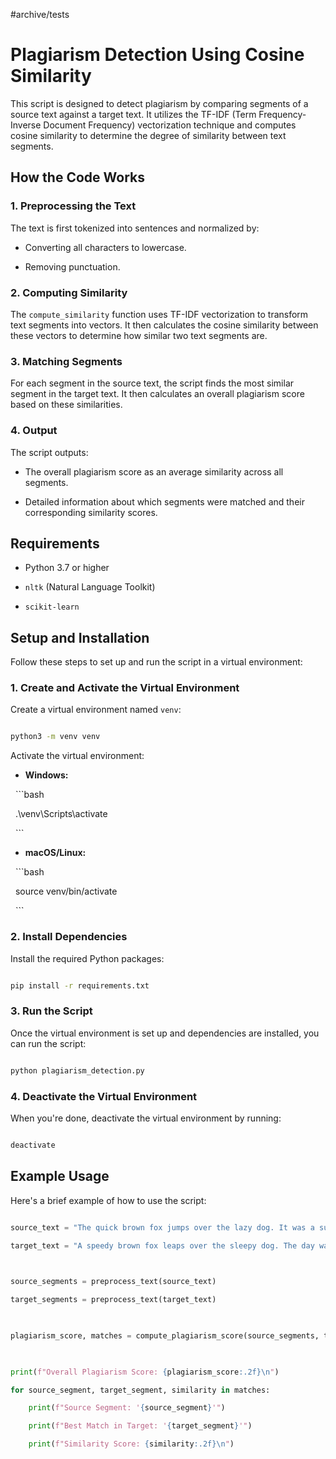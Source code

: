 #archive/tests

# Plagiarism Detection Using Cosine Similarity

  

This script is designed to detect plagiarism by comparing segments of a source text against a target text. It utilizes the TF-IDF (Term Frequency-Inverse Document Frequency) vectorization technique and computes cosine similarity to determine the degree of similarity between text segments.

  

## How the Code Works

  

### 1. Preprocessing the Text

The text is first tokenized into sentences and normalized by:

- Converting all characters to lowercase.

- Removing punctuation.

  

### 2. Computing Similarity

The `compute_similarity` function uses TF-IDF vectorization to transform text segments into vectors. It then calculates the cosine similarity between these vectors to determine how similar two text segments are.

  

### 3. Matching Segments

For each segment in the source text, the script finds the most similar segment in the target text. It then calculates an overall plagiarism score based on these similarities.

  

### 4. Output

The script outputs:

- The overall plagiarism score as an average similarity across all segments.

- Detailed information about which segments were matched and their corresponding similarity scores.

  

## Requirements

  

- Python 3.7 or higher

- `nltk` (Natural Language Toolkit)

- `scikit-learn`

  

## Setup and Installation

  

Follow these steps to set up and run the script in a virtual environment:

  

### 1. Create and Activate the Virtual Environment

  

Create a virtual environment named `venv`:

  

```bash

python3 -m venv venv

```

  

Activate the virtual environment:

  

- **Windows:**

  ```bash

  .\venv\Scripts\activate

  ```

- **macOS/Linux:**

  ```bash

  source venv/bin/activate

  ```

  

### 2. Install Dependencies

  

Install the required Python packages:

  

```bash

pip install -r requirements.txt

```

  


### 3. Run the Script

  

Once the virtual environment is set up and dependencies are installed, you can run the script:

  

```bash

python plagiarism_detection.py

```

  

### 4. Deactivate the Virtual Environment

  

When you're done, deactivate the virtual environment by running:

  

```bash

deactivate

```

  

## Example Usage

  

Here's a brief example of how to use the script:

  

```python

source_text = "The quick brown fox jumps over the lazy dog. It was a sunny day."

target_text = "A speedy brown fox leaps over the sleepy dog. The day was bright and sunny."

  

source_segments = preprocess_text(source_text)

target_segments = preprocess_text(target_text)

  

plagiarism_score, matches = compute_plagiarism_score(source_segments, target_segments)

  

print(f"Overall Plagiarism Score: {plagiarism_score:.2f}\n")

for source_segment, target_segment, similarity in matches:

    print(f"Source Segment: '{source_segment}'")

    print(f"Best Match in Target: '{target_segment}'")

    print(f"Similarity Score: {similarity:.2f}\n")

```